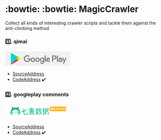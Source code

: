 # :bowtie: :bowtie: MagicCrawler

Collect all kinds of interesting crawler scripts and tackle them against the anti-climbing method

### :one:. qimai 
![googleplay](https://github.com/hanqiulun/MagicCrawler/blob/master/static/googleplay.png)
- [SourceAddress](https://www.qimai.cn/)
- [CodeAddress](https://github.com/hanqiulun/MagicCrawler/blob/master/qimai_spider.py) :heavy_check_mark: 

### :two:. googleplay comments 
![qimai](https://github.com/hanqiulun/MagicCrawler/blob/master/static/qimai.png)
- [SourceAddress](https://www.qimai.cn/)
- [CodeAddress](https://github.com/hanqiulun/MagicCrawler/blob/master/qimai_spider.py) :heavy_check_mark: 
